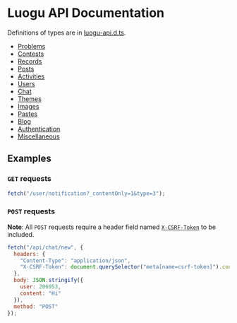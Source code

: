 # Luogu API Documentation

Definitions of types are in [luogu-api.d.ts](https://github.com/sjx233/luogu-api-docs/blob/master/luogu-api.d.ts).

* [Problems](problems.md)
* [Contests](contests.md)
* [Records](records.md)
* [Posts](posts.md)
* [Activities](activities.md)
* [Users](users.md)
* [Chat](chat.md)
* [Themes](themes.md)
* [Images](images.md)
* [Pastes](pastes.md)
* [Blog](blog.md)
* [Authentication](auth.md)
* [Miscellaneous](misc.md)

## Examples

### `GET` requests

```js
fetch("/user/notification?_contentOnly=1&type=3");
```

### `POST` requests

**Note**: All `POST` requests require a header field named [`X-CSRF-Token`](misc.md#get-csrf-token) to be included.

```js
fetch("/api/chat/new", {
  headers: {
    "Content-Type": "application/json",
    "X-CSRF-Token": document.querySelector("meta[name=csrf-token]").content
  },
  body: JSON.stringify({
    user: 206953,
    content: "Hi"
  }),
  method: "POST"
});
```
